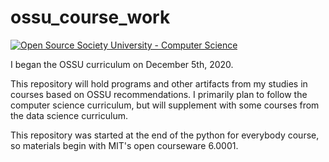 # ossu_course_work

[![Open Source Society University - Computer Science](https://img.shields.io/badge/OSSU-computer--science-blue.svg)](https://github.com/ossu/computer-science)

I began the OSSU curriculum on December 5th, 2020.

This repository will hold programs and other artifacts from my studies in courses based on OSSU recommendations. I primarily plan to follow the computer science curriculum, but will supplement with some courses from the data science curriculum.

This repository was started at the end of the python for everybody course, so materials begin with MIT's open courseware 6.0001.
